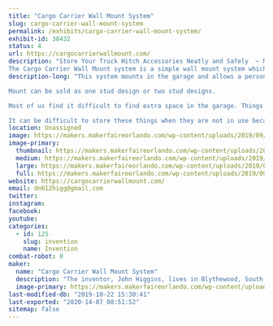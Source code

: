 ```yaml
---
title: "Cargo Carrier Wall Mount System"
slug: cargo-carrier-wall-mount-system
permalink: /exhibits/cargo-carrier-wall-mount-system/
exhibit-id: 38432
status: 4
url: https://cargocarrierwallmount.com/
description: "Store Your Truck Hitch Accessories Neatly and Safely  – Make Better Use of Space in Your Garage – Quick and Easy to Install
The Cargo Carrier Wall Mount system is a simple wall mount system which takes advantage of cargo carrier systems currently out on the market which attach to a hitch of trucks, and SUV’s. "
description-long: "This system mounts in the garage and allows a person to store their cargo carrier system on it. If the system has an L bendable shaft that goes into the hitch then it can be utilized in this system to allow for extra storage while mounted on the wall. If it has a straight shaft then the cargo carrier system can be mounted flush with the wall to take up less space. In either instance this system will be able to make better use of your cargo carrier system while it is in storage.

Mount can be sold as one stud design or two stud designs.

Most of us find it difficult to find extra space in the garage. Things just stack up over time and sooner than you think there is no more room. People collect things for convenience and later use which can take up drastic amounts of room and storage space. Cargo Carriers are very popular when someone needs additional room to haul things without adding a trailer or something else to their vehicle.

It can be difficult to store these things when they are not in use because of their size and odd shapes. Since wall space tends to be the biggest asset in a garage why not make use of it? Attach the Cargo Carrier Wall Mount system and get the most of your carrier and wall space storage.This product would be low cost on the retail shelf and could sell in any big box, specialty stores and online making it a high volume sales product."
location: Unassigned
image: https://makers.makerfaireorlando.com/wp-content/uploads/2019/09/Banner-2-1-1024x576.png
image-primary:
  thumbnail: https://makers.makerfaireorlando.com/wp-content/uploads/2019/09/Banner-2-1-150x150.png
  medium: https://makers.makerfaireorlando.com/wp-content/uploads/2019/09/Banner-2-1-300x169.png
  large: https://makers.makerfaireorlando.com/wp-content/uploads/2019/09/Banner-2-1-1024x576.png
  full: https://makers.makerfaireorlando.com/wp-content/uploads/2019/09/Banner-2-1.png
website: https://cargocarrierwallmount.com/
email: dn612higg@gmail.com
twitter: 
instagram: 
facebook: 
youtube: 
categories:
  - id: 125
    slug: invention
    name: Invention
combat-robot: 0
maker:
  name: "Cargo Carrier Wall Mount System"
  description: "The inventor, John Higgins, lives in Blythewood, South Carolina and had an idea for a better way to store your cargo carried system. David co-inventor brother of John. David lives in Port St. Lucie, FL. John has a utility patent application filed and had the invention designed properly so that he may see success with this great idea and turn it into a real product. He is actively seeking a company that would have an interest in licensing the product for a royalty."
  image-primary: https://makers.makerfaireorlando.com/wp-content/uploads/2019/09/Banner-2-1024x576.png
last-modified-db: "2019-10-22 15:30:41"
last-exported: "2020-14-07 08:51:52"
sitemap: false
---
```

